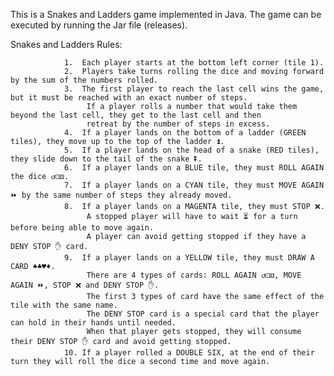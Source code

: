 This is a Snakes and Ladders game implemented in Java.
The game can be executed by running the Jar file (releases).

Snakes and Ladders Rules:
                
                1.  Each player starts at the bottom left corner (tile 1).
                2.  Players take turns rolling the dice and moving forward by the sum of the numbers rolled.
                3.  The first player to reach the last cell wins the game, but it must be reached with an exact number of steps.
                     If a player rolls a number that would take them beyond the last cell, they get to the last cell and then
                     retreat by the number of steps in excess.
                4.  If a player lands on the bottom of a ladder (GREEN tiles), they move up to the top of the ladder ⏫.
                5.  If a player lands on the head of a snake (RED tiles), they slide down to the tail of the snake ⏬.
                6.  If a player lands on a BLUE tile, they must ROLL AGAIN the dice ↺⚀⚅.
                7.  If a player lands on a CYAN tile, they must MOVE AGAIN ⏩ by the same number of steps they already moved.
                8.  If a player lands on a MAGENTA tile, they must STOP ❌.
                     A stopped player will have to wait ⏳ for a turn before being able to move again.
                     A player can avoid getting stopped if they have a DENY STOP ✋ card.
                9.  If a player lands on a YELLOW tile, they must DRAW A CARD ♠♣♥♦.
                     There are 4 types of cards: ROLL AGAIN ↺⚀⚅, MOVE AGAIN ⏩, STOP ❌ and DENY STOP ✋.
                     The first 3 types of card have the same effect of the tile with the same name.
                     The DENY STOP card is a special card that the player can hold in their hands until needed.
                     When that player gets stopped, they will consume their DENY STOP ✋ card and avoid getting stopped.
                10. If a player rolled a DOUBLE SIX, at the end of their turn they will roll the dice a second time and move again.
